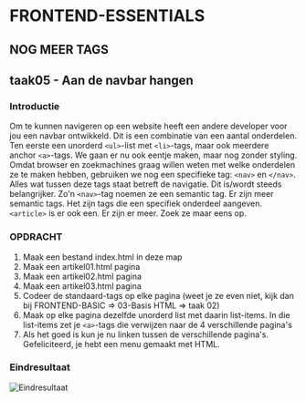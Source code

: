 # FRONTEND-ESSENTIALS

## NOG MEER TAGS

## taak05 - Aan de navbar hangen

### Introductie

Om te kunnen navigeren op een website heeft een andere developer voor jou een navbar ontwikkeld. Dit is een combinatie van een aantal onderdelen. Ten eerste een unorderd `<ul>`-list met `<li>`-tags, maar ook meerdere anchor `<a>`-tags. We gaan er nu ook eentje maken, maar nog zonder styling. 
Omdat browser en zoekmachines graag willen weten met welke onderdelen ze te maken hebben, gebruiken we nog een specifieke tag: `<nav>` en `</nav>`.  Alles wat  tussen deze tags staat betreft de navigatie. Dit is/wordt steeds belangrijker. Zo'n `<nav>`-tag noemen ze een semantic tag. Er zijn meer semantic tags. Het zijn tags die een specifiek onderdeel aangeven. `<article>` is er ook een. Er zijn er meer. Zoek ze maar eens op.

### OPDRACHT

1. Maak een bestand index.html in deze map
2. Maak een artikel01.html pagina
3. Maak een artikel02.html pagina
4. Maak een artikel03.html pagina
5. Codeer de standaard-tags op elke pagina (weet je ze even niet, kijk dan bij FRONTEND-BASIC => 03-Basis HTML => taak 02)
6. Maak op elke pagina dezelfde unorderd list met daarin list-items. In die list-items zet je `<a>`-tags die verwijzen naar de 4 verschillende pagina's
7. Als het goed is kun je nu linken tussen de verschillende pagina's. Gefeliciteerd, je hebt een menu gemaakt met HTML.

### Eindresultaat

![Eindresultaat](images/menu.png)
